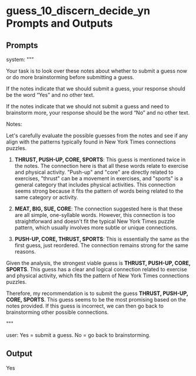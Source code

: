 # guess_10_discern_decide_yn Prompts and Outputs

## Prompts

system: ""”

Your task is to look over these notes about whether to submit a guess now or do more brainstorming before submitting a guess.

If the notes indicate that we should submit a guess, your response should be the word “Yes” and no other text.

If the notes indicate that we should not submit a guess and need to brainstorm more, your response should be the word “No” and no other text.

Notes:

Let's carefully evaluate the possible guesses from the notes and see if any align with the patterns typically found in New York Times connections puzzles.

1. **THRUST, PUSH-UP, CORE, SPORTS**: This guess is mentioned twice in the notes. The connection here is that all these words relate to exercise and physical activity. "Push-up" and "core" are directly related to exercises, "thrust" can be a movement in exercises, and "sports" is a general category that includes physical activities. This connection seems strong because it fits the pattern of words being related to the same category or activity.

2. **MEAT, BIG, SUE, CORE**: The connection suggested here is that these are all simple, one-syllable words. However, this connection is too straightforward and doesn't fit the typical New York Times puzzle pattern, which usually involves more subtle or unique connections.

3. **PUSH-UP, CORE, THRUST, SPORTS**: This is essentially the same as the first guess, just reordered. The connection remains strong for the same reasons.

Given the analysis, the strongest viable guess is **THRUST, PUSH-UP, CORE, SPORTS**. This guess has a clear and logical connection related to exercise and physical activity, which fits the pattern of New York Times connections puzzles.

Therefore, my recommendation is to submit the guess **THRUST, PUSH-UP, CORE, SPORTS**. This guess seems to be the most promising based on the notes provided. If this guess is incorrect, we can then go back to brainstorming other possible connections.

"""

user: Yes = submit a guess. No = go back to brainstorming.

## Output

Yes

